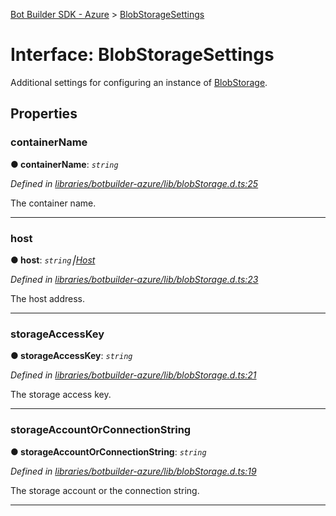 [Bot Builder SDK - Azure](../README.md) > [BlobStorageSettings](../interfaces/botbuilder_azure.blobstoragesettings.md)



# Interface: BlobStorageSettings


Additional settings for configuring an instance of [BlobStorage](../classes/botbuilder_azure_v4.blobstorage.html).


## Properties
<a id="containername"></a>

###  containerName

**●  containerName**:  *`string`* 

*Defined in [libraries/botbuilder-azure/lib/blobStorage.d.ts:25](https://github.com/Microsoft/botbuilder-js/blob/75dd775/libraries/botbuilder-azure/lib/blobStorage.d.ts#L25)*



The container name.




___

<a id="host"></a>

###  host

**●  host**:  *`string`⎮[Host](botbuilder_azure.host.md)* 

*Defined in [libraries/botbuilder-azure/lib/blobStorage.d.ts:23](https://github.com/Microsoft/botbuilder-js/blob/75dd775/libraries/botbuilder-azure/lib/blobStorage.d.ts#L23)*



The host address.




___

<a id="storageaccesskey"></a>

###  storageAccessKey

**●  storageAccessKey**:  *`string`* 

*Defined in [libraries/botbuilder-azure/lib/blobStorage.d.ts:21](https://github.com/Microsoft/botbuilder-js/blob/75dd775/libraries/botbuilder-azure/lib/blobStorage.d.ts#L21)*



The storage access key.




___

<a id="storageaccountorconnectionstring"></a>

###  storageAccountOrConnectionString

**●  storageAccountOrConnectionString**:  *`string`* 

*Defined in [libraries/botbuilder-azure/lib/blobStorage.d.ts:19](https://github.com/Microsoft/botbuilder-js/blob/75dd775/libraries/botbuilder-azure/lib/blobStorage.d.ts#L19)*



The storage account or the connection string.




___


